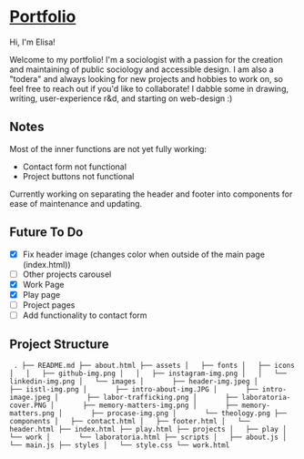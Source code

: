 # [Portfolio](https://elisacarrascolanusse.github.io/Portfolio/)

Hi, I'm Elisa!

Welcome to my portfolio! I'm a sociologist with a passion for the creation and maintaining of public sociology and accessible design. I am also a "todera" and always looking for new projects and hobbies to work on, so feel free to reach out if you'd like to collaborate! I dabble some in drawing, writing, user-experience r&d, and starting on web-design :)

## Notes

Most of the inner functions are not yet fully working:

- Contact form not functional
- Project buttons not functional

Currently working on separating the header and footer into components for ease of maintenance and updating.

## Future To Do

- [x] Fix header image (changes color when outside of the main page (index.html))
- [ ] Other projects carousel
- [x] Work Page
- [x] Play page
- [ ] Project pages
- [ ] Add functionality to contact form

## Project Structure
`
.
├── README.md
├── about.html
├── assets
│   ├── fonts
│   ├── icons
│   │   ├── github-img.png
│   │   ├── instagram-img.png
│   │   └── linkedin-img.png
│   └── images
│       ├── header-img.jpeg
│       ├── iistl-img.png
│       ├── intro-about-img.JPG
│       ├── intro-image.jpeg
│       ├── labor-trafficking.png
│       ├── laboratoria-cover.PNG
│       ├── memory-matters-img.png
│       ├── memory-matters.png
│       ├── procase-img.png
│       └── theology.png
├── components
│   ├── contact.html
│   ├── footer.html
│   └── header.html
├── index.html
├── play.html
├── projects
│   ├── play
│   └── work
│       └── laboratoria.html
├── scripts
│   ├── about.js
│   └── main.js
├── styles
│   └── style.css
└── work.html`
